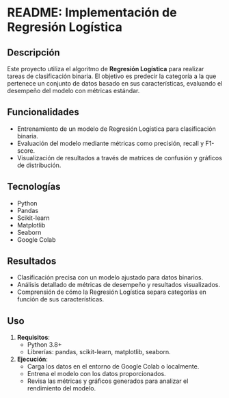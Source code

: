 # README: Implementación de Regresión Logística

## Descripción
Este proyecto utiliza el algoritmo de **Regresión Logística** para realizar tareas de clasificación binaria. El objetivo es predecir la categoría a la que pertenece un conjunto de datos basado en sus características, evaluando el desempeño del modelo con métricas estándar.

## Funcionalidades
- Entrenamiento de un modelo de Regresión Logística para clasificación binaria.
- Evaluación del modelo mediante métricas como precisión, recall y F1-score.
- Visualización de resultados a través de matrices de confusión y gráficos de distribución.

## Tecnologías
- Python
- Pandas
- Scikit-learn
- Matplotlib
- Seaborn
- Google Colab

## Resultados
- Clasificación precisa con un modelo ajustado para datos binarios.
- Análisis detallado de métricas de desempeño y resultados visualizados.
- Comprensión de cómo la Regresión Logística separa categorías en función de sus características.

## Uso
1. **Requisitos**:
   - Python 3.8+
   - Librerías: pandas, scikit-learn, matplotlib, seaborn.
2. **Ejecución**:
   - Carga los datos en el entorno de Google Colab o localmente.
   - Entrena el modelo con los datos proporcionados.
   - Revisa las métricas y gráficos generados para analizar el rendimiento del modelo.
